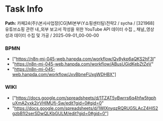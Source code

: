 # Task Info

**Path:** 카페24(주)\본사사업장\[CG]MI본부\Y쇼핑센터팀\전략2 / sycha / [321968] 유튜브쇼핑 관련 내_외부 보고서 작성을 위한 YouTube API 데이터 수집 _ 채널_영상 성과 데이터 수집 및 가공 / 2025-09-01_00-00-00

### BPMN
- ["https://n8n-mi-045-web.hanpda.com/workflow/Qv8ykp6aQKS2hF3I"
- "https://n8n-mi-045-web.hanpda.com/workflow/ABusUGidKebZtZeV"
- "https://n8n-mi-045-web.hanpda.com/workflow/JxvBbneFUxgWDHBX"]

### WIKI
- ["https://docs.google.com/spreadsheets/d/1TZAT5yBwrrs6q4hfw5tgphuXmA2vxk2jrVHlMUfj-Sw/edit?gid=0#gid=0"
- "https://docs.google.com/spreadsheets/d/1WIXnyqzRQRUG5LAcZ4HI52gzbB1I2serSDwQLKbGULM/edit?gid=0#gid=0"]

